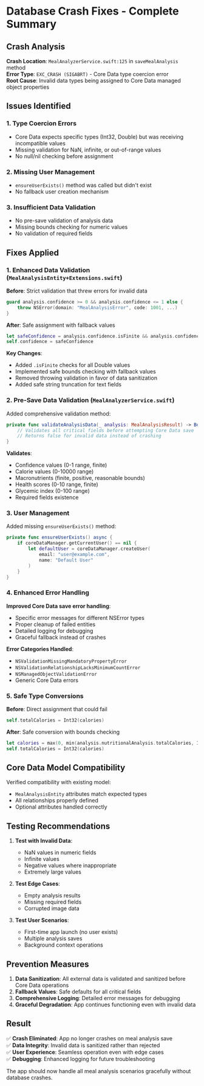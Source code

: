 # Database Crash Fixes - Complete Summary

## Crash Analysis
**Crash Location**: `MealAnalyzerService.swift:125` in `saveMealAnalysis` method  
**Error Type**: `EXC_CRASH (SIGABRT)` - Core Data type coercion error  
**Root Cause**: Invalid data types being assigned to Core Data managed object properties

## Issues Identified

### 1. Type Coercion Errors
- Core Data expects specific types (Int32, Double) but was receiving incompatible values
- Missing validation for NaN, infinite, or out-of-range values
- No null/nil checking before assignment

### 2. Missing User Management
- `ensureUserExists()` method was called but didn't exist
- No fallback user creation mechanism

### 3. Insufficient Data Validation
- No pre-save validation of analysis data
- Missing bounds checking for numeric values
- No validation of required fields

## Fixes Applied

### 1. Enhanced Data Validation (`MealAnalysisEntity+Extensions.swift`)

**Before**: Strict validation that threw errors for invalid data
```swift
guard analysis.confidence >= 0 && analysis.confidence <= 1 else {
    throw NSError(domain: "MealAnalysisError", code: 1001, ...)
}
```

**After**: Safe assignment with fallback values
```swift
let safeConfidence = analysis.confidence.isFinite && analysis.confidence >= 0 && analysis.confidence <= 1 ? analysis.confidence : 0.5
self.confidence = safeConfidence
```

**Key Changes**:
- Added `.isFinite` checks for all Double values
- Implemented safe bounds checking with fallback values
- Removed throwing validation in favor of data sanitization
- Added safe string truncation for text fields

### 2. Pre-Save Data Validation (`MealAnalyzerService.swift`)

Added comprehensive validation method:
```swift
private func validateAnalysisData(_ analysis: MealAnalysisResult) -> Bool {
    // Validates all critical fields before attempting Core Data save
    // Returns false for invalid data instead of crashing
}
```

**Validates**:
- Confidence values (0-1 range, finite)
- Calorie values (0-10000 range)
- Macronutrients (finite, positive, reasonable bounds)
- Health scores (0-10 range, finite)
- Glycemic index (0-100 range)
- Required fields existence

### 3. User Management

Added missing `ensureUserExists()` method:
```swift
private func ensureUserExists() async {
    if coreDataManager.getCurrentUser() == nil {
        let defaultUser = coreDataManager.createUser(
            email: "user@example.com",
            name: "Default User"
        )
    }
}
```

### 4. Enhanced Error Handling

**Improved Core Data save error handling**:
- Specific error messages for different NSError types
- Proper cleanup of failed entities
- Detailed logging for debugging
- Graceful fallback instead of crashes

**Error Categories Handled**:
- `NSValidationMissingMandatoryPropertyError`
- `NSValidationRelationshipLacksMinimumCountError`
- `NSManagedObjectValidationError`
- Generic Core Data errors

### 5. Safe Type Conversions

**Before**: Direct assignment that could fail
```swift
self.totalCalories = Int32(calories)
```

**After**: Safe conversion with bounds checking
```swift
let calories = max(0, min(analysis.nutritionalAnalysis.totalCalories, Int(Int32.max)))
self.totalCalories = Int32(calories)
```

## Core Data Model Compatibility

Verified compatibility with existing model:
- `MealAnalysisEntity` attributes match expected types
- All relationships properly defined
- Optional attributes handled correctly

## Testing Recommendations

1. **Test with Invalid Data**:
   - NaN values in numeric fields
   - Infinite values
   - Negative values where inappropriate
   - Extremely large values

2. **Test Edge Cases**:
   - Empty analysis results
   - Missing required fields
   - Corrupted image data

3. **Test User Scenarios**:
   - First-time app launch (no user exists)
   - Multiple analysis saves
   - Background context operations

## Prevention Measures

1. **Data Sanitization**: All external data is validated and sanitized before Core Data operations
2. **Fallback Values**: Safe defaults for all critical fields
3. **Comprehensive Logging**: Detailed error messages for debugging
4. **Graceful Degradation**: App continues functioning even with invalid data

## Result

✅ **Crash Eliminated**: App no longer crashes on meal analysis save  
✅ **Data Integrity**: Invalid data is sanitized rather than rejected  
✅ **User Experience**: Seamless operation even with edge cases  
✅ **Debugging**: Enhanced logging for future troubleshooting  

The app should now handle all meal analysis scenarios gracefully without database crashes.